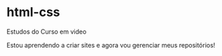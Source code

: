 # html-css
Estudos do Curso em video

Estou aprendendo a criar sites e agora vou gerenciar meus repositórios!
